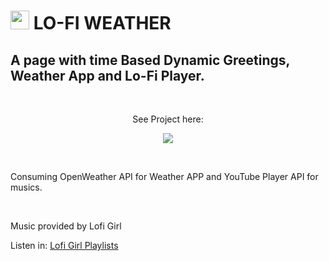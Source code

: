 <h1><img src="https://user-images.githubusercontent.com/63735567/180872825-bc024add-c5b6-4583-bfb3-42aeae4898a1.jpg" alt="sun-image" height="30px"> LO-FI WEATHER</h1>

<h2>A page with time Based Dynamic Greetings, Weather App and Lo-Fi Player.</h2>
<br>

<p align="center">See Project here:</p>
<p align="center"><a href="https://pokedex-mdrgoncalves.vercel.app/" target="blank"><img src="https://img.shields.io/static/v1?label=&message=LOFIWEATHER&color=0088ff style=for-the-badge&logo=ghost"/></a></p>
<br>

<p>Consuming OpenWeather API for Weather APP and YouTube Player API for musics.</p>
<br>
<p>Music provided by Lofi Girl</p>
<p>Listen in: <a href="bit.ly/lofigirI-playlists">Lofi Girl Playlists</a></p>


